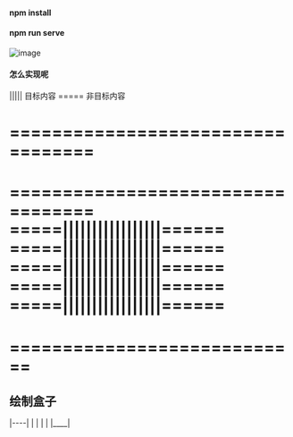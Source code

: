 


#### npm install
#### npm run serve
   
![image](http://r5bupxbkf.hn-bkt.clouddn.com/jf-doc-demo.gif)






#### 怎么实现呢
||||| 目标内容
===== 非目标内容


==================================
==================================
==================================
=====|||||||||||||||||======
=====|||||||||||||||||======
=====|||||||||||||||||======
=====|||||||||||||||||======
=====|||||||||||||||||======
============================
============================
============================


绘制盒子
------
|----|
|    |
|    |
|____|








